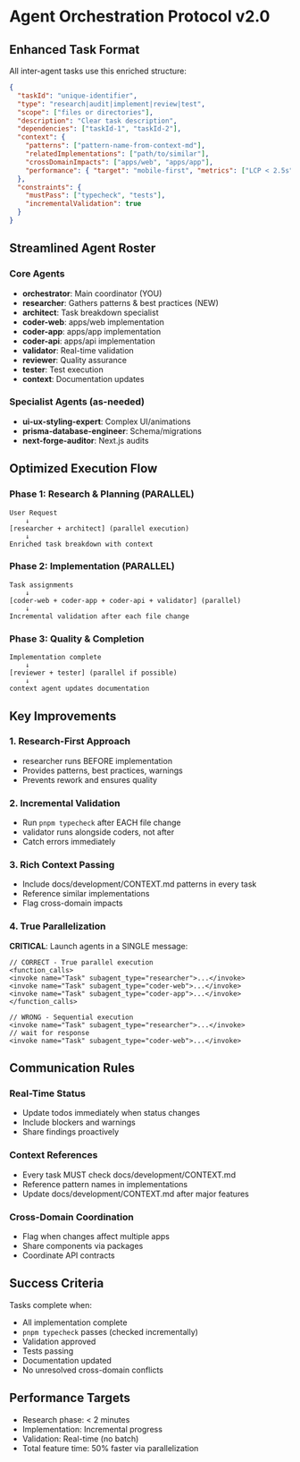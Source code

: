 # Agent Orchestration Protocol v2.0

## Enhanced Task Format
All inter-agent tasks use this enriched structure:
```json
{
  "taskId": "unique-identifier",
  "type": "research|audit|implement|review|test",
  "scope": ["files or directories"],
  "description": "Clear task description",
  "dependencies": ["taskId-1", "taskId-2"],
  "context": {
    "patterns": ["pattern-name-from-context-md"],
    "relatedImplementations": ["path/to/similar"],
    "crossDomainImpacts": ["apps/web", "apps/app"],
    "performance": { "target": "mobile-first", "metrics": ["LCP < 2.5s"] }
  },
  "constraints": {
    "mustPass": ["typecheck", "tests"],
    "incrementalValidation": true
  }
}
```

## Streamlined Agent Roster

### Core Agents
- **orchestrator**: Main coordinator (YOU)
- **researcher**: Gathers patterns & best practices (NEW)
- **architect**: Task breakdown specialist
- **coder-web**: apps/web implementation
- **coder-app**: apps/app implementation
- **coder-api**: apps/api implementation
- **validator**: Real-time validation
- **reviewer**: Quality assurance
- **tester**: Test execution
- **context**: Documentation updates

### Specialist Agents (as-needed)
- **ui-ux-styling-expert**: Complex UI/animations
- **prisma-database-engineer**: Schema/migrations
- **next-forge-auditor**: Next.js audits

## Optimized Execution Flow

### Phase 1: Research & Planning (PARALLEL)
```
User Request
    ↓
[researcher + architect] (parallel execution)
    ↓
Enriched task breakdown with context
```

### Phase 2: Implementation (PARALLEL)
```
Task assignments
    ↓
[coder-web + coder-app + coder-api + validator] (parallel)
    ↓
Incremental validation after each file change
```

### Phase 3: Quality & Completion
```
Implementation complete
    ↓
[reviewer + tester] (parallel if possible)
    ↓
context agent updates documentation
```

## Key Improvements

### 1. Research-First Approach
- researcher runs BEFORE implementation
- Provides patterns, best practices, warnings
- Prevents rework and ensures quality

### 2. Incremental Validation
- Run `pnpm typecheck` after EACH file change
- validator runs alongside coders, not after
- Catch errors immediately

### 3. Rich Context Passing
- Include docs/development/CONTEXT.md patterns in every task
- Reference similar implementations
- Flag cross-domain impacts

### 4. True Parallelization
**CRITICAL**: Launch agents in a SINGLE message:
```
// CORRECT - True parallel execution
<function_calls>
<invoke name="Task" subagent_type="researcher">...</invoke>
<invoke name="Task" subagent_type="coder-web">...</invoke>
<invoke name="Task" subagent_type="coder-app">...</invoke>
</function_calls>

// WRONG - Sequential execution
<invoke name="Task" subagent_type="researcher">...</invoke>
// wait for response
<invoke name="Task" subagent_type="coder-web">...</invoke>
```

## Communication Rules

### Real-Time Status
- Update todos immediately when status changes
- Include blockers and warnings
- Share findings proactively

### Context References
- Every task MUST check docs/development/CONTEXT.md
- Reference pattern names in implementations
- Update docs/development/CONTEXT.md after major features

### Cross-Domain Coordination
- Flag when changes affect multiple apps
- Share components via packages
- Coordinate API contracts

## Success Criteria
Tasks complete when:
- All implementation complete
- `pnpm typecheck` passes (checked incrementally)
- Validation approved
- Tests passing
- Documentation updated
- No unresolved cross-domain conflicts

## Performance Targets
- Research phase: < 2 minutes
- Implementation: Incremental progress
- Validation: Real-time (no batch)
- Total feature time: 50% faster via parallelization